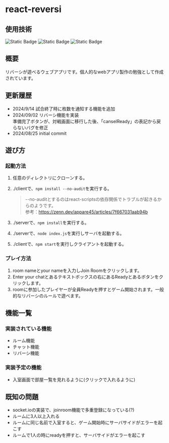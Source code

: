 # react-reversi
## 使用技術
![Static Badge](https://img.shields.io/badge/react-000000?style=for-the-badge&logo=react&logoColor=blue)
![Static Badge](https://img.shields.io/badge/typescript-000000?style=for-the-badge&logo=typescript&logoColor=blue)
![Static Badge](https://img.shields.io/badge/nodejs-000000?style=for-the-badge&logo=node.js&logoColor=green)
## 概要
リバーシが遊べるウェブアプリです。個人的なwebアプリ製作の勉強として作成されています。
## 更新履歴
- 2024/9/14  試合終了時に枚数を通知する機能を追加
- 2024/09/02 リバーシ機能を実装  
  準備完了ボタンが、対戦画面に移行した後、「canselReady」の表記から戻らないバグを修正
- 2024/08/25 initial commit
## 遊び方
### 起動方法
1. 任意のディレクトリにクローンする。
2. ./clientで、`npm install --no-audit`を実行する。
   > --no-auditとするのはreact-scriptsの依存関係でトラブルが起きるからのようです。  
   > 参考：https://zenn.dev/appare45/articles/7f667031aab94b

4. ./serverで、`npm install`を実行する。
5. ./serverで、`node index.js`を実行しサーバを起動する。
6. ./clientで、`npm start`を実行しクライアントを起動する。
### プレイ方法
1. room nameとyour nameを入力しJoin Roomをクリックします。
2. Enter your chatとあるテキストボックスの右にあるReadyとあるボタンをクリックします。
3. roomに参加したプレイヤーが全員Readyを押すとゲーム開始されます。一般的なリバーシのルールで遊べます。
## 機能一覧
### 実装されている機能
- ルーム機能
- チャット機能
- リバーシ機能
### 実装予定の機能
- 入室画面で部屋一覧を見れるように(クリックで入れるように)
## 既知の問題
- socket.ioの実装で、joinroom機能で多重登録になっている(?)
- ルームに3人以上入れる
- ルームに同じ名前で入室すると、ゲーム開始時にサーバサイドがエラーを起こす
- ルームで1人の時にreadyを押すと、サーバサイドがエラーを起こす